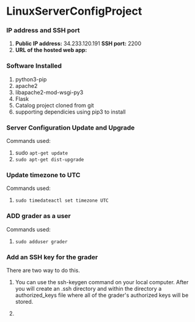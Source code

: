 # LinuxServerConfigProject

### IP address and SSH port
1. **Public IP address:** 34.233.120.191 **SSH port:** 2200
2. **URL of the hosted web app:** 


### Software Installed
1. python3-pip
2. apache2
3. libapache2-mod-wsgi-py3
4. Flask
5. Catalog project cloned from git
6. supporting dependicies using pip3 to install

### Server Configuration Update and Upgrade
Commands used:
1. sudo `apt-get update`
2. `sudo apt-get dist-upgrade`


### Update timezone to UTC

Commands used:
1. `sudo timedateactl set timezone UTC`

### ADD grader as a user

Commands used:
1. `sudo adduser grader`

### Add an SSH key for the grader

There are two way to do this. 
1. You can use the ssh-keygen command on your local computer. 
After you will create an .ssh directory and within the directory a authorized_keys file
where all of the grader's authorized keys will be stored.

2.
